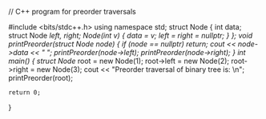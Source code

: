 // C++ program for preorder traversals

#include <bits/stdc++.h>
using namespace std;
struct Node {
    int data;
    struct Node *left, *right;
    Node(int v)
    {
        data = v;
        left = right = nullptr;
    }
};
void printPreorder(struct Node* node)
{
    if (node == nullptr)
        return;
    cout << node->data << " ";
    printPreorder(node->left);
    printPreorder(node->right);
}
int main()
{
    struct Node* root = new Node(1);
    root->left = new Node(2);
    root->right = new Node(3);
    cout << "Preorder traversal of binary tree is: \n";
    printPreorder(root);

    return 0;
}
